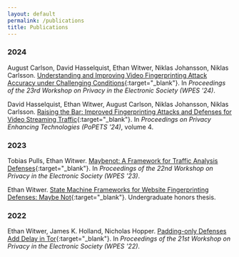```yaml
---
layout: default
permalink: /publications
title: Publications
---
```


### 2024 ###

August Carlson, David Hasselquist, Ethan Witwer, Niklas Johansson, Niklas Carlsson. [Understanding and Improving Video Fingerprinting Attack Accuracy under Challenging Conditions](/assets/docs/3689943.3695045.pdf){:target="_blank"}. In *Proceedings of the 23rd Workshop on Privacy in the Electronic Society (WPES '24)*.

David Hasselquist, Ethan Witwer, August Carlson, Niklas Johansson, Niklas Carlsson. [Raising the Bar: Improved Fingerprinting Attacks and Defenses for Video Streaming Traffic](/assets/docs/pets2024.pdf){:target="_blank"}. In *Proceedings on Privacy Enhancing Technologies (PoPETS '24)*, volume 4.

### 2023 ###

Tobias Pulls, Ethan Witwer. [Maybenot: A Framework for Traffic Analysis Defenses](/assets/docs/3603216.3624953.pdf){:target="_blank"}. In *Proceedings of the 22nd Workshop on Privacy in the Electronic Society (WPES '23)*.

Ethan Witwer. [State Machine Frameworks for Website Fingerprinting Defenses: Maybe Not](/assets/docs/EW_Thesis_Spring_2023.pdf){:target="_blank"}. Undergraduate honors thesis.

### 2022 ###
Ethan Witwer, James K. Holland, Nicholas Hopper. [Padding-only Defenses Add Delay in Tor](/assets/docs/3559613.3563207.pdf){:target="_blank"}. In *Proceedings of the 21st Workshop on Privacy in the Electronic Society (WPES '22)*.
